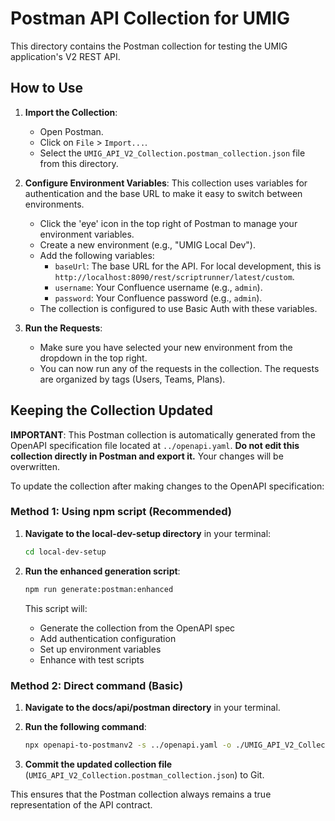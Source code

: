 # Postman API Collection for UMIG

This directory contains the Postman collection for testing the UMIG application's V2 REST API.

## How to Use

1. **Import the Collection**:
   - Open Postman.
   - Click on `File` > `Import...`.
   - Select the `UMIG_API_V2_Collection.postman_collection.json` file from this directory.

2. **Configure Environment Variables**:
   This collection uses variables for authentication and the base URL to make it easy to switch between environments.
   - Click the 'eye' icon in the top right of Postman to manage your environment variables.
   - Create a new environment (e.g., "UMIG Local Dev").
   - Add the following variables:
     - `baseUrl`: The base URL for the API. For local development, this is `http://localhost:8090/rest/scriptrunner/latest/custom`.
     - `username`: Your Confluence username (e.g., `admin`).
     - `password`: Your Confluence password (e.g., `admin`).
   - The collection is configured to use Basic Auth with these variables.

3. **Run the Requests**:
   - Make sure you have selected your new environment from the dropdown in the top right.
   - You can now run any of the requests in the collection. The requests are organized by tags (Users, Teams, Plans).

## Keeping the Collection Updated

**IMPORTANT**: This Postman collection is automatically generated from the OpenAPI specification file located at `../openapi.yaml`. **Do not edit this collection directly in Postman and export it.** Your changes will be overwritten.

To update the collection after making changes to the OpenAPI specification:

### Method 1: Using npm script (Recommended)

1. **Navigate to the local-dev-setup directory** in your terminal:

   ```bash
   cd local-dev-setup
   ```

2. **Run the enhanced generation script**:

   ```bash
   npm run generate:postman:enhanced
   ```

   This script will:
   - Generate the collection from the OpenAPI spec
   - Add authentication configuration
   - Set up environment variables
   - Enhance with test scripts

### Method 2: Direct command (Basic)

1. **Navigate to the docs/api/postman directory** in your terminal.
2. **Run the following command**:

   ```bash
   npx openapi-to-postmanv2 -s ../openapi.yaml -o ./UMIG_API_V2_Collection.postman_collection.json -p -O folderStrategy=Tags
   ```

3. **Commit the updated collection file** (`UMIG_API_V2_Collection.postman_collection.json`) to Git.

This ensures that the Postman collection always remains a true representation of the API contract.
